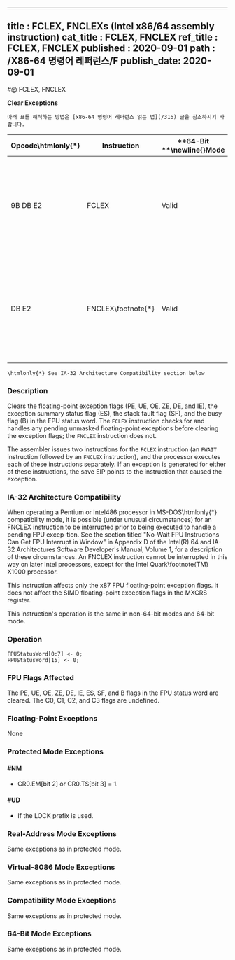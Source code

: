 ----------------------------
title : FCLEX, FNCLEXs (Intel x86/64 assembly instruction)
cat_title : FCLEX, FNCLEX
ref_title : FCLEX, FNCLEX
published : 2020-09-01
path : /X86-64 명령어 레퍼런스/F
publish_date: 2020-09-01
----------------------------


#@ FCLEX, FNCLEX

**Clear Exceptions**

```lec-info
아래 표를 해석하는 방법은 [x86-64 명령어 레퍼런스 읽는 법](/316) 글을 참조하시기 바랍니다.
```

|**Opcode\htmlonly{*}**|**Instruction**|**64-Bit **\newline{}**Mode**|**Compat/**\newline{}**Leg Mode**|**Description**|
|----------------------|---------------|-----------------------------|---------------------------------|---------------|
|9B DB E2|FCLEX|Valid|Valid|Clear floating-point exception flags after checking for pending unmasked floating-point exceptions.|
|DB E2|FNCLEX\footnote{*}|Valid|Valid|Clear floating-point exception flags without checking for pending unmasked floating-point exceptions.|

```note
\htmlonly{*} See IA-32 Architecture Compatibility section below
```
### Description


Clears the floating-point exception flags (PE, UE, OE, ZE, DE, and IE), the exception summary status flag (ES), the stack fault flag (SF), and the busy flag (B) in the FPU status word. The `FCLEX` instruction checks for and handles any pending unmasked floating-point exceptions before clearing the exception flags; the `FNCLEX` instruction does not.

The assembler issues two instructions for the `FCLEX` instruction (an `FWAIT` instruction followed by an `FNCLEX` instruction), and the processor executes each of these instructions separately. If an exception is generated for either of these instructions, the save EIP points to the instruction that caused the exception.

### IA-32 Architecture Compatibility


When operating a Pentium or Intel486 processor in MS-DOS\htmlonly{*} compatibility mode, it is possible (under unusual circumstances) for an FNCLEX instruction to be interrupted prior to being executed to handle a pending FPU excep-tion. See the section titled "No-Wait FPU Instructions Can Get FPU Interrupt in Window" in Appendix D of the Intel(R) 64 and IA-32 Architectures Software Developer's Manual, Volume 1, for a description of these circumstances. An FNCLEX instruction cannot be interrupted in this way on later Intel processors, except for the Intel Quark\footnote{TM}  X1000 processor.

This instruction affects only the x87 FPU floating-point exception flags. It does not affect the SIMD floating-point exception flags in the MXCRS register.

This instruction's operation is the same in non-64-bit modes and 64-bit mode.


### Operation

```info-verb
FPUStatusWord[0:7] <- 0;
FPUStatusWord[15] <- 0;
```
### FPU Flags Affected


The PE, UE, OE, ZE, DE, IE, ES, SF, and B flags in the FPU status word are cleared. The C0, C1, C2, and C3 flags are undefined.

### Floating-Point Exceptions


None


### Protected Mode Exceptions

#### #NM
* CR0.EM[bit 2] or CR0.TS[bit 3] = 1.

#### #UD
* If the LOCK prefix is used.

### Real-Address Mode Exceptions



Same exceptions as in protected mode.


### Virtual-8086 Mode Exceptions



Same exceptions as in protected mode.


### Compatibility Mode Exceptions



Same exceptions as in protected mode.


### 64-Bit Mode Exceptions



Same exceptions as in protected mode.

